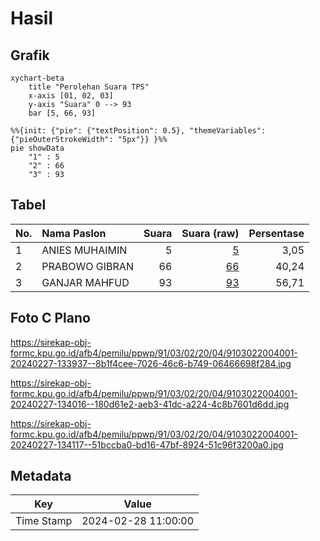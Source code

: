 # Hasil

## Grafik

```mermaid
xychart-beta
    title "Perolehan Suara TPS"
    x-axis [01, 02, 03]
    y-axis "Suara" 0 --> 93
    bar [5, 66, 93]
```

```mermaid
%%{init: {"pie": {"textPosition": 0.5}, "themeVariables": {"pieOuterStrokeWidth": "5px"}} }%%
pie showData
    "1" : 5
    "2" : 66
    "3" : 93
```

## Tabel

| No. | Nama Paslon    | Suara | Suara (raw) | Persentase |
|:--- |:-------------- | -----:| -----------:| ----------:|
| 1   | ANIES MUHAIMIN | 5     | [5][p-1]    | 3,05       |
| 2   | PRABOWO GIBRAN | 66    | [66][p-2]   | 40,24      |
| 3   | GANJAR MAHFUD  | 93    | [93][p-3]   | 56,71      |


[p-1]: https://github.com/gigit-pemilu/pemilu-2024-91-papua/blob/main/pilpres/hitung-suara/sub/91-papua/sub/03-jayapura/sub/02-sentani-timur/sub/2004-asei-besar/sub/001-tps/sub/paslon-1.txt
[p-2]: https://github.com/gigit-pemilu/pemilu-2024-91-papua/blob/main/pilpres/hitung-suara/sub/91-papua/sub/03-jayapura/sub/02-sentani-timur/sub/2004-asei-besar/sub/001-tps/sub/paslon-2.txt
[p-3]: https://github.com/gigit-pemilu/pemilu-2024-91-papua/blob/main/pilpres/hitung-suara/sub/91-papua/sub/03-jayapura/sub/02-sentani-timur/sub/2004-asei-besar/sub/001-tps/sub/paslon-3.txt

## Foto C Plano

https://sirekap-obj-formc.kpu.go.id/afb4/pemilu/ppwp/91/03/02/20/04/9103022004001-20240227-133937--8b1f4cee-7026-46c6-b749-06466698f284.jpg

https://sirekap-obj-formc.kpu.go.id/afb4/pemilu/ppwp/91/03/02/20/04/9103022004001-20240227-134016--180d61e2-aeb3-41dc-a224-4c8b7601d6dd.jpg

https://sirekap-obj-formc.kpu.go.id/afb4/pemilu/ppwp/91/03/02/20/04/9103022004001-20240227-134117--51bccba0-bd16-47bf-8924-51c96f3200a0.jpg


## Metadata

| Key        | Value               |
| ---------- | ------------------- |
| Time Stamp | 2024-02-28 11:00:00 |



